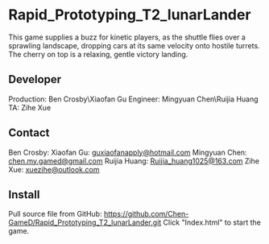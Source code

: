 # Rapid_Prototyping_T2_lunarLander
This game supplies a buzz for kinetic players, as the shuttle flies over a sprawling landscape, dropping cars at its same velocity onto hostile turrets. The cherry on top is a relaxing, gentle victory landing.

## Developer
Production: Ben Crosby\Xiaofan Gu
Engineer: Mingyuan Chen\Ruijia Huang
TA: Zihe Xue

## Contact
Ben Crosby: 
Xiaofan Gu: guxiaofanapply@hotmail.com
Mingyuan Chen: chen.my.gamed@gmail.com
Ruijia Huang: Ruijia_huang1025@163.com
Zihe Xue: xuezihe@outlook.com

## Install
Pull source file from GitHub: https://github.com/Chen-GameD/Rapid_Prototyping_T2_lunarLander.git
Click "Index.html" to start the game.

